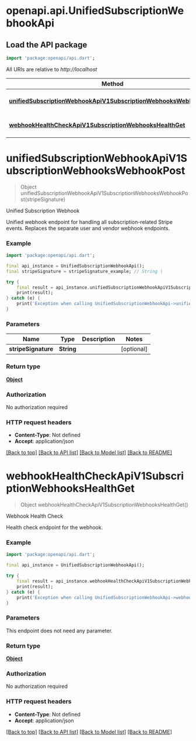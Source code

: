 # openapi.api.UnifiedSubscriptionWebhookApi

## Load the API package
```dart
import 'package:openapi/api.dart';
```

All URIs are relative to *http://localhost*

Method | HTTP request | Description
------------- | ------------- | -------------
[**unifiedSubscriptionWebhookApiV1SubscriptionWebhooksWebhookPost**](UnifiedSubscriptionWebhookApi.md#unifiedsubscriptionwebhookapiv1subscriptionwebhookswebhookpost) | **POST** /api/v1/subscription/webhooks/webhook | Unified Subscription Webhook
[**webhookHealthCheckApiV1SubscriptionWebhooksHealthGet**](UnifiedSubscriptionWebhookApi.md#webhookhealthcheckapiv1subscriptionwebhookshealthget) | **GET** /api/v1/subscription/webhooks/health | Webhook Health Check


# **unifiedSubscriptionWebhookApiV1SubscriptionWebhooksWebhookPost**
> Object unifiedSubscriptionWebhookApiV1SubscriptionWebhooksWebhookPost(stripeSignature)

Unified Subscription Webhook

Unified webhook endpoint for handling all subscription-related Stripe events. Replaces the separate user and vendor webhook endpoints.

### Example
```dart
import 'package:openapi/api.dart';

final api_instance = UnifiedSubscriptionWebhookApi();
final stripeSignature = stripeSignature_example; // String | 

try {
    final result = api_instance.unifiedSubscriptionWebhookApiV1SubscriptionWebhooksWebhookPost(stripeSignature);
    print(result);
} catch (e) {
    print('Exception when calling UnifiedSubscriptionWebhookApi->unifiedSubscriptionWebhookApiV1SubscriptionWebhooksWebhookPost: $e\n');
}
```

### Parameters

Name | Type | Description  | Notes
------------- | ------------- | ------------- | -------------
 **stripeSignature** | **String**|  | [optional] 

### Return type

[**Object**](Object.md)

### Authorization

No authorization required

### HTTP request headers

 - **Content-Type**: Not defined
 - **Accept**: application/json

[[Back to top]](#) [[Back to API list]](../README.md#documentation-for-api-endpoints) [[Back to Model list]](../README.md#documentation-for-models) [[Back to README]](../README.md)

# **webhookHealthCheckApiV1SubscriptionWebhooksHealthGet**
> Object webhookHealthCheckApiV1SubscriptionWebhooksHealthGet()

Webhook Health Check

Health check endpoint for the webhook.

### Example
```dart
import 'package:openapi/api.dart';

final api_instance = UnifiedSubscriptionWebhookApi();

try {
    final result = api_instance.webhookHealthCheckApiV1SubscriptionWebhooksHealthGet();
    print(result);
} catch (e) {
    print('Exception when calling UnifiedSubscriptionWebhookApi->webhookHealthCheckApiV1SubscriptionWebhooksHealthGet: $e\n');
}
```

### Parameters
This endpoint does not need any parameter.

### Return type

[**Object**](Object.md)

### Authorization

No authorization required

### HTTP request headers

 - **Content-Type**: Not defined
 - **Accept**: application/json

[[Back to top]](#) [[Back to API list]](../README.md#documentation-for-api-endpoints) [[Back to Model list]](../README.md#documentation-for-models) [[Back to README]](../README.md)

